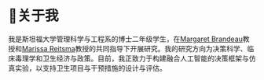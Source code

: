 # 👋关于我

我是斯坦福大学管理科学与工程系的博士二年级学生，在[Margaret Brandeau](https://profiles.stanford.edu/margaret-brandeau)教授和[Marissa Reitsma](https://healthpolicy.fsi.stanford.edu/people/marissa-reitsma)教授的共同指导下开展研究。我的研究方向为决策科学、临床毒理学和卫生经济与政策。目前，我正致力于构建融合人工智能的决策框架与仿真实验，以支持卫生项目与干预措施的设计与评估。